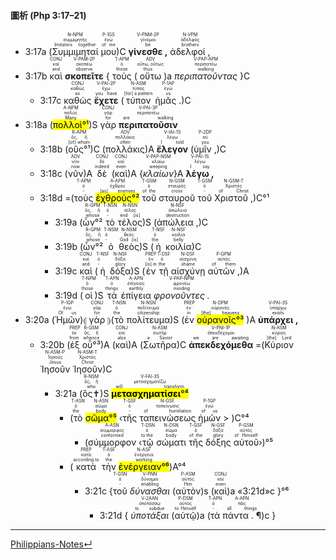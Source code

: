 #### 圖析 (Php 3:17–21)

- <rt>3:17a</rt> (<RUBY><ruby><ruby>Συμμιμηταί<rt>Imitators together</rt></ruby><rt>συμμιμητής</rt></ruby><rt>N-NPM</rt></RUBY> <RUBY><ruby><ruby>μου<rt>of me</rt></ruby><rt>ἐγώ</rt></ruby><rt>P-1GS</rt></RUBY>)C <RUBY><ruby><ruby><strong>γίνεσθε ,</strong><rt>be</rt></ruby><rt>γίνομαι</rt></ruby><rt>V-PNM-2P</rt></RUBY> <RUBY><ruby><ruby>ἀδελφοί ,<rt>brothers</rt></ruby><rt>ἀδελφός</rt></ruby><rt>N-VPM</rt></RUBY> 
- <rt>3:17b</rt> <RUBY><ruby><ruby>καὶ<rt>and</rt></ruby><rt>καί</rt></ruby><rt>CONJ</rt></RUBY> <RUBY><ruby><ruby><strong>σκοπεῖτε</strong><rt>observe</rt></ruby><rt>σκοπέω</rt></ruby><rt>V-PAM-2P</rt></RUBY> { <RUBY><ruby><ruby>τοὺς<rt>those</rt></ruby><rt>ὁ</rt></ruby><rt>T-APM</rt></RUBY> (<RUBY><ruby><ruby>οὕτω<rt>thus</rt></ruby><rt>οὕτω, οὕτως</rt></ruby><rt>ADV</rt></RUBY>)a <RUBY><ruby><ruby><em>περιπατοῦντας</em><rt>walking</rt></ruby><rt>περιπατέω</rt></ruby><rt>V-PAP-APM</rt></RUBY> }C
	- <rt>3:17c</rt> <RUBY><ruby><ruby>καθὼς<rt>as</rt></ruby><rt>καθώς</rt></ruby><rt>CONJ</rt></RUBY> <RUBY><ruby><ruby><strong>ἔχετε</strong><rt>you have</rt></ruby><rt>ἔχω</rt></ruby><rt>V-PAI-2P</rt></RUBY> (<RUBY><ruby><ruby>τύπον<rt>[for] a pattern</rt></ruby><rt>τύπος</rt></ruby><rt>N-ASM</rt></RUBY> <RUBY><ruby><ruby>ἡμᾶς .<rt>us</rt></ruby><rt>ἐγώ</rt></ruby><rt>P-1AP</rt></RUBY>)C
- <rt>3:18a</rt> (<RUBY><ruby><ruby><mark>πολλοὶ°¹</mark><rt>Many</rt></ruby><rt>πολύς</rt></ruby><rt>A-NPM</rt></RUBY>)S <RUBY><ruby><ruby>γὰρ<rt>for</rt></ruby><rt>γάρ</rt></ruby><rt>CONJ</rt></RUBY> <RUBY><ruby><ruby><strong>περιπατοῦσιν</strong><rt>are walking</rt></ruby><rt>περιπατέω</rt></ruby><rt>V-PAI-3P</rt></RUBY> 
	- <rt>3:18b</rt> (<RUBY><ruby><ruby>οὓς°¹<rt>[of] whom</rt></ruby><rt>ὅς, ἥ</rt></ruby><rt>R-APM</rt></RUBY>)C (<RUBY><ruby><ruby>πολλάκις<rt>often</rt></ruby><rt>πολλάκις</rt></ruby><rt>ADV</rt></RUBY>)A <RUBY><ruby><ruby><strong>ἔλεγον</strong><rt>I told</rt></ruby><rt>λέγω</rt></ruby><rt>V-IAI-1S</rt></RUBY> (<RUBY><ruby><ruby>ὑμῖν ,<rt>you</rt></ruby><rt>σύ</rt></ruby><rt>P-2DP</rt></RUBY>)C 
	- <rt>3:18c</rt> (<RUBY><ruby><ruby>νῦν<rt>now</rt></ruby><rt>νῦν</rt></ruby><rt>ADV</rt></RUBY>)A <RUBY><ruby><ruby>δὲ<rt>indeed</rt></ruby><rt>δέ</rt></ruby><rt>CONJ</rt></RUBY> (<RUBY><ruby><ruby>καὶ<rt>even</rt></ruby><rt>καί</rt></ruby><rt>CONJ</rt></RUBY>)A {<RUBY><ruby><ruby><em>κλαίων</em><rt>weeping</rt></ruby><rt>κλαίω</rt></ruby><rt>V-PAP-NSM</rt></RUBY>}A <RUBY><ruby><ruby><strong>λέγω ,</strong><rt>I say</rt></ruby><rt>λέγω</rt></ruby><rt>V-PAI-1S</rt></RUBY> 
	- <rt>3:18d</rt> =(<RUBY><ruby><ruby>τοὺς<rt>-</rt></ruby><rt>ὁ</rt></ruby><rt>T-APM</rt></RUBY> <RUBY><ruby><ruby><mark>ἐχθροὺς°²</mark><rt>[as] enemies</rt></ruby><rt>ἐχθρός</rt></ruby><rt>A-APM</rt></RUBY> <RUBY><ruby><ruby>τοῦ<rt>of the</rt></ruby><rt>ὁ</rt></ruby><rt>T-GSM</rt></RUBY> <RUBY><ruby><ruby>σταυροῦ<rt>cross</rt></ruby><rt>σταυρός</rt></ruby><rt>N-GSM</rt></RUBY> <RUBY><ruby><ruby>τοῦ<rt>-</rt></ruby><rt>ὁ</rt></ruby><rt>T-GSM</rt></RUBY> <RUBY><ruby><ruby>Χριστοῦ ,<rt>of Christ</rt></ruby><rt>Χριστός</rt></ruby><rt>N-GSM-T</rt></RUBY>)C°¹
		- <rt>3:19a</rt> (<RUBY><ruby><ruby>ὧν°²<rt>whose</rt></ruby><rt>ὅς, ἥ</rt></ruby><rt>R-GPM</rt></RUBY> <RUBY><ruby><ruby>τὸ<rt>-</rt></ruby><rt>ὁ</rt></ruby><rt>T-NSN</rt></RUBY> <RUBY><ruby><ruby>τέλος<rt>end [is]</rt></ruby><rt>τέλος</rt></ruby><rt>N-NSN</rt></RUBY>)S (<RUBY><ruby><ruby>ἀπώλεια ,<rt>destruction</rt></ruby><rt>ἀπώλεια</rt></ruby><rt>N-NSF</rt></RUBY>)C 
		- <rt>3:19b</rt> (<RUBY><ruby><ruby>ὧν°²<rt>whose</rt></ruby><rt>ὅς, ἥ</rt></ruby><rt>R-GPM</rt></RUBY> <RUBY><ruby><ruby>ὁ<rt>-</rt></ruby><rt>ὁ</rt></ruby><rt>T-NSM</rt></RUBY> <RUBY><ruby><ruby>θεὸς<rt>God [is]</rt></ruby><rt>θεός</rt></ruby><rt>N-NSM</rt></RUBY>)S (<RUBY><ruby><ruby>ἡ<rt>the</rt></ruby><rt>ὁ</rt></ruby><rt>T-NSF</rt></RUBY> <RUBY><ruby><ruby>κοιλία<rt>belly</rt></ruby><rt>κοιλία</rt></ruby><rt>N-NSF</rt></RUBY>)C
		- <rt>3:19c</rt> <RUBY><ruby><ruby>καὶ<rt>and</rt></ruby><rt>καί</rt></ruby><rt>CONJ</rt></RUBY> (<RUBY><ruby><ruby>ἡ<rt>-</rt></ruby><rt>ὁ</rt></ruby><rt>T-NSF</rt></RUBY> <RUBY><ruby><ruby>δόξα<rt>glory</rt></ruby><rt>δόξα</rt></ruby><rt>N-NSF</rt></RUBY>)S (<RUBY><ruby><ruby>ἐν<rt>[is] in</rt></ruby><rt>ἐν</rt></ruby><rt>PREP</rt></RUBY> <RUBY><ruby><ruby>τῇ<rt>the</rt></ruby><rt>ὁ</rt></ruby><rt>T-DSF</rt></RUBY> <RUBY><ruby><ruby>αἰσχύνῃ<rt>shame</rt></ruby><rt>αἰσχύνη</rt></ruby><rt>N-DSF</rt></RUBY> <RUBY><ruby><ruby>αὐτῶν ,<rt>of them</rt></ruby><rt>αὐτός</rt></ruby><rt>P-GPM</rt></RUBY>)A 
		- <rt>3:19d</rt> (<RUBY><ruby><ruby>οἱ<rt>those</rt></ruby><rt>ὁ</rt></ruby><rt>T-NPM</rt></RUBY>)S <RUBY><ruby><ruby>τὰ<rt>things</rt></ruby><rt>ὁ</rt></ruby><rt>T-APN</rt></RUBY> <RUBY><ruby><ruby>ἐπίγεια<rt>earthly</rt></ruby><rt>ἐπίγειος</rt></ruby><rt>A-APN</rt></RUBY> <RUBY><ruby><ruby><em>φρονοῦντες .</em><rt>minding</rt></ruby><rt>φρονέω</rt></ruby><rt>V-PAP-NPM</rt></RUBY> 
- <rt>3:20a</rt> (<RUBY><ruby><ruby>Ἡμῶν<rt>Of us</rt></ruby><rt>ἐγώ</rt></ruby><rt>P-1GP</rt></RUBY>)⦇ <RUBY><ruby><ruby>γὰρ<rt>for</rt></ruby><rt>γάρ</rt></ruby><rt>CONJ</rt></RUBY> ⦈(<RUBY><ruby><ruby>τὸ<rt>the</rt></ruby><rt>ὁ</rt></ruby><rt>T-NSN</rt></RUBY> <RUBY><ruby><ruby>πολίτευμα<rt>citizenship</rt></ruby><rt>πολίτευμα</rt></ruby><rt>N-NSN</rt></RUBY>)S (<RUBY><ruby><ruby>ἐν<rt>in</rt></ruby><rt>ἐν</rt></ruby><rt>PREP</rt></RUBY> <RUBY><ruby><ruby><mark>οὐρανοῖς°³</mark><rt>[the] heavens</rt></ruby><rt>οὐρανός</rt></ruby><rt>N-DPM</rt></RUBY> )A <RUBY><ruby><ruby><strong>ὑπάρχει ,</strong><rt>exists</rt></ruby><rt>ὑπάρχω</rt></ruby><rt>V-PAI-3S</rt></RUBY> 
	- <rt>3:20b</rt> (<RUBY><ruby><ruby>ἐξ<rt>from</rt></ruby><rt>ἐκ</rt></ruby><rt>PREP</rt></RUBY> <RUBY><ruby><ruby>οὗ°³<rt>whence</rt></ruby><rt>ὅς, ἥ</rt></ruby><rt>R-GSM</rt></RUBY>)A (<RUBY><ruby><ruby>καὶ<rt>also</rt></ruby><rt>καί</rt></ruby><rt>CONJ</rt></RUBY>)A (<RUBY><ruby><ruby>Σωτῆρα<rt>a Savior</rt></ruby><rt>σωτήρ</rt></ruby><rt>N-ASM</rt></RUBY>)C <RUBY><ruby><ruby><strong>ἀπεκδεχόμεθα</strong><rt>we are awaiting</rt></ruby><rt>ἀπεκδέχομαι</rt></ruby><rt>V-PNI-1P</rt></RUBY> =(<RUBY><ruby><ruby>Κύριον<rt>[the] Lord</rt></ruby><rt>κύριος</rt></ruby><rt>N-ASM</rt></RUBY> <RUBY><ruby><ruby>Ἰησοῦν<rt>Jesus</rt></ruby><rt>Ἰησοῦς</rt></ruby><rt>N-ASM-P</rt></RUBY> <RUBY><ruby><ruby>Ἰησοῦν<rt>Christ</rt></ruby><rt>Χριστός</rt></ruby><rt>N-ASM-T</rt></RUBY>)C
		- <rt>3:21a</rt> (<RUBY><ruby><ruby>ὃς✝<rt>who</rt></ruby><rt>ὅς, ἥ</rt></ruby><rt>R-NSM</rt></RUBY>)S <RUBY><ruby><ruby><mark><strong>μετασχηματίσει</strong>°⁴</mark><rt>will transform</rt></ruby><rt>μετασχηματίζω</rt></ruby><rt>V-FAI-3S</rt></RUBY> 
			- (<RUBY><ruby><ruby>τὸ<rt>the</rt></ruby><rt>ὁ</rt></ruby><rt>T-ASN</rt></RUBY> <RUBY><ruby><ruby><mark>σῶμα°⁵</mark><rt>body</rt></ruby><rt>σῶμα</rt></ruby><rt>N-ASN</rt></RUBY> ‹<RUBY><ruby><ruby>τῆς<rt>-</rt></ruby><rt>ὁ</rt></ruby><rt>T-GSF</rt></RUBY> <RUBY><ruby><ruby>ταπεινώσεως<rt>of humiliation</rt></ruby><rt>ταπείνωσις</rt></ruby><rt>N-GSF</rt></RUBY> <RUBY><ruby><ruby>ἡμῶν<rt>of us</rt></ruby><rt>ἐγώ</rt></ruby><rt>P-1GP</rt></RUBY> > )C°⁴
				- (<RUBY><ruby><ruby>σύμμορφον<rt>conformed</rt></ruby><rt>σύμμορφος</rt></ruby><rt>A-ASN</rt></RUBY> ‹<RUBY><ruby><ruby>τῷ<rt>to the</rt></ruby><rt>ὁ</rt></ruby><rt>T-DSN</rt></RUBY> <RUBY><ruby><ruby>σώματι<rt>body</rt></ruby><rt>σῶμα</rt></ruby><rt>N-DSN</rt></RUBY> <RUBY><ruby><ruby>τῆς<rt>of the</rt></ruby><rt>ὁ</rt></ruby><rt>T-GSF</rt></RUBY> <RUBY><ruby><ruby>δόξης<rt>glory</rt></ruby><rt>δόξα</rt></ruby><rt>N-GSF</rt></RUBY> <RUBY><ruby><ruby>αὐτοῦ<rt>of Himself</rt></ruby><rt>αὐτός</rt></ruby><rt>P-GSM</rt></RUBY>›)°⁵
			- (<RUBY><ruby><ruby>κατὰ<rt>according to</rt></ruby><rt>κατά</rt></ruby><rt>PREP</rt></RUBY> <RUBY><ruby><ruby>τὴν<rt>the</rt></ruby><rt>ὁ</rt></ruby><rt>T-ASF</rt></RUBY> <RUBY><ruby><ruby><mark>ἐνέργειαν°⁶</mark><rt>working</rt></ruby><rt>ἐνέργεια</rt></ruby><rt>N-ASF</rt></RUBY>)A°⁴
				- <rt>3:21c</rt> {<RUBY><ruby><ruby>τοῦ<rt>-</rt></ruby><rt>ὁ</rt></ruby><rt>T-GSN</rt></RUBY> <RUBY><ruby><ruby><em>δύνασθαι</em><rt>enabling</rt></ruby><rt>δύναμαι</rt></ruby><rt>V-PNN</rt></RUBY> (<RUBY><ruby><ruby>αὐτὸν<rt>Him</rt></ruby><rt>αὐτός</rt></ruby><rt>P-ASM</rt></RUBY>)s (<RUBY><ruby><ruby>καὶ<rt>even</rt></ruby><rt>καί</rt></ruby><rt>CONJ</rt></RUBY>)a «<rt>3:21d</rt>»c }°⁶
					- <rt>3:21d</rt> { <RUBY><ruby><ruby><em>ὑποτάξαι</em><rt>to subdue</rt></ruby><rt>ὑποτάσσω</rt></ruby><rt>V-2AAN</rt></RUBY> (<RUBY><ruby><ruby>αὑτῷ<rt>to Himself</rt></ruby><rt>αὐτός</rt></ruby><rt>P-DSM</rt></RUBY>)a (<RUBY><ruby><ruby>τὰ<rt>-</rt></ruby><rt>ὁ</rt></ruby><rt>T-APN</rt></RUBY> <RUBY><ruby><ruby>πάντα . ¶<rt>all things</rt></ruby><rt>πᾶς</rt></ruby><rt>A-APN</rt></RUBY>)c }




---
[Philippians-Notes↵](Philippians-Notes.md)